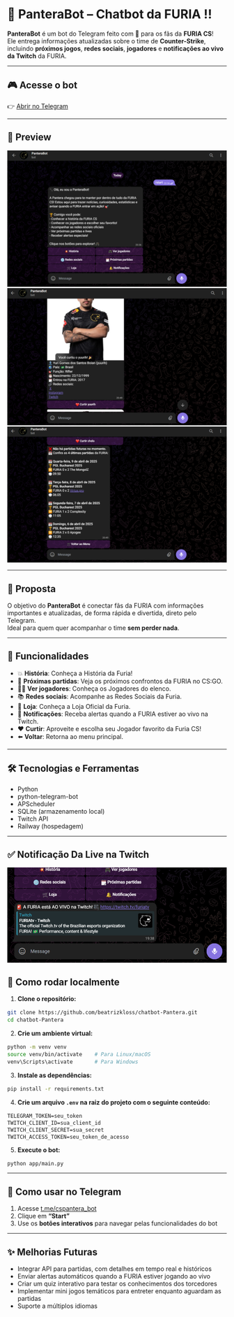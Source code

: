 # 🐾 PanteraBot – Chatbot da FURIA !!

**PanteraBot** é um bot do Telegram feito com 💜 para os fãs da **FURIA CS**!  
Ele entrega informações atualizadas sobre o time de **Counter-Strike**, incluindo **próximos jogos**, **redes sociais**, **jogadores** e **notificações ao vivo da Twitch** da FURIA.

---

## 🎮 Acesse o bot

👉 [Abrir no Telegram](https://t.me/cspantera_bot)  

---

## 📸 Preview

![Menu](./app/img/start.png) 
![Curtir](./app/img/Curtir.png) 
![Partidas](./app/img/Partidas.png) 

---

## 🧠 Proposta

O objetivo do **PanteraBot** é conectar fãs da FURIA com informações importantes e atualizadas, de forma rápida e divertida, direto pelo Telegram.  
Ideal para quem quer acompanhar o time **sem perder nada**.

---

## 🚀 Funcionalidades

- 💥 **História**: Conheça a História da Furia! 
- 📅 **Próximas partidas**: Veja os próximos confrontos da FURIA no CS:GO.
- 🧑‍💻 **Ver jogadores**: Conheça os Jogadores do elenco.
- 📚 **Redes sociais**: Acompanhe as Redes Sociais da Furia.
- 🛒 **Loja**: Conheça a Loja Oficial da Furia.
- 🔔 **Notificações**: Receba alertas quando a FURIA estiver ao vivo na Twitch.
- ❤️ **Curtir**: Aproveite e escolha seu Jogador favorito da Furia CS!
- ⬅️ **Voltar**: Retorna ao menu principal.

---

## 🛠️ Tecnologias e Ferramentas

- Python
- python-telegram-bot
- APScheduler
- SQLite (armazenamento local)
- Twitch API
- Railway (hospedagem)

---

## ✅ Notificação Da Live na Twitch
![Notificação](./app/img/furiaAovivo.png) 
## 🧪 Como rodar localmente

1. **Clone o repositório:**
```bash
git clone https://github.com/beatrizkloss/chatbot-Pantera.git
cd chatbot-Pantera
```

2. **Crie um ambiente virtual:**
```bash
python -m venv venv
source venv/bin/activate    # Para Linux/macOS
venv\Scripts\activate       # Para Windows
```

3. **Instale as dependências:**
```bash
pip install -r requirements.txt
```

4. **Crie um arquivo `.env` na raiz do projeto com o seguinte conteúdo:**
```
TELEGRAM_TOKEN=seu_token
TWITCH_CLIENT_ID=sua_client_id
TWITCH_CLIENT_SECRET=sua_secret
TWITCH_ACCESS_TOKEN=seu_token_de_acesso
```

5. **Execute o bot:**
```bash
python app/main.py
```

---

## 🤖 Como usar no Telegram

1. Acesse [t.me/cspantera_bot](https://t.me/cspantera_bot)  
2. Clique em **“Start”**  
3. Use os **botões interativos** para navegar pelas funcionalidades do bot  

---

## ✨ Melhorias Futuras

- Integrar API para partidas, com detalhes em tempo real e históricos
- Enviar alertas automáticos quando a FURIA estiver jogando ao vivo
- Criar um quiz interativo para testar os conhecimentos dos torcedores
- Implementar mini jogos temáticos para entreter enquanto aguardam as partidas
- Suporte a múltiplos idiomas 
